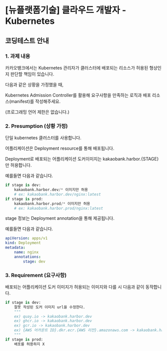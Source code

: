
# [뉴플랫폼기술] 클라우드 개발자 - Kubernetes
## 코딩테스트 안내

### 1. 과제 내용
카카오뱅크에서는 Kubernetes 관리자가 클러스터에 배포되는 리소스가 허용된 형상인지 판단할 책임이 있습니다.

다음과 같은 상황을 가정했을 때,

Kubernetes Admission Controller를 활용해 요구사항을 만족하는 로직과 배포 리소스(manifest)를 작성해주세요.

(프로그래밍 언어 제한은 없습니다.)

### 2. Presumption (상황 가정)
단일 kubernetes 클러스터를 사용합니다.

어플리케이션은 Deployment resource를 통해 배포됩니다.

Deployment로 배포되는 어플리케이션 도커이미지는 kakaobank.harbor.{STAGE}만 허용합니다.

예를들면 다음과 같습니다.

```python
if stage is dev: 
    kakaobank.harbor.dev/* 이미지만 허용  
    # ex: kakaobank.harbor.dev/nginx:latest
if stage is prod: 
    kakaobank.harbor.prod/* 이미지만 허용
    # ex: kakaobank.harbor.prod/nginx:latest
```
stage 정보는 Deployment annotation을 통해 제공됩니다.

예를들면 다음과 같습니다.

```yaml
apiVersion: apps/v1
kind: Deployment
metadata:
    name: nginx
    annotations:
        stage: dev
```


### 3. Requirement (요구사항)
배포되는 어플리케이션 도커 이미지가 허용되는 이미지와 다를 시 다음과 같이 동작합니다.
```python
if stage is dev: 
    잘못 작성된 도커 이미지 url을 수정한다.
    """
    ex) quay.io -> kakaobank.harbor.dev
    ex) ghcr.io -> kakaobank.harbor.dev
    ex) gcr.io -> kakaobank.harbor.dev
    ex) {AWS 어카운트 ID}.dkr.ecr.{AWS 리전}.amazonaws.com -> kakaobank.harbor.dev
    """
if stage is prod: 
    배포를 허용하지 X
```
